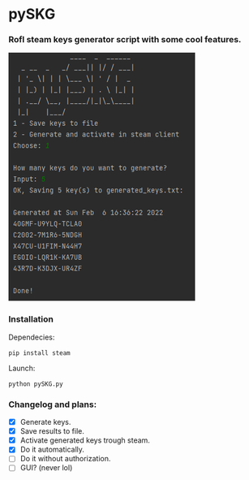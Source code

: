 # pySKG
### <b>Rofl</b> steam keys generator script with some cool features.

![img](./demo.png)

### Installation
Dependecies:
```
pip install steam
```

Launch:
```
python pySKG.py
```

### Changelog and plans:
- [x] Generate keys.
- [x] Save results to file.
- [x] Activate generated keys trough steam.
- [x] Do it automatically.
- [ ] Do it without authorization.
- [ ] GUI? (never lol)
